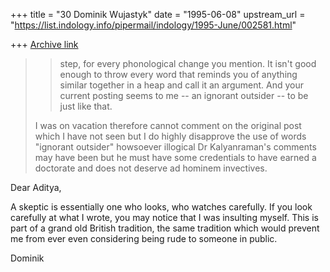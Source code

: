 +++
title = "30 Dominik Wujastyk"
date = "1995-06-08"
upstream_url = "https://list.indology.info/pipermail/indology/1995-June/002581.html"

+++
[Archive link](https://list.indology.info/pipermail/indology/1995-June/002581.html)

> > step, for every phonological change you mention.  It isn't good enough
> > to throw every word that reminds you of anything similar together in a heap
> > and call it an argument.  And your current posting seems to me --
> > an ignorant outsider -- to be just like that.
> 
> I was on vacation therefore cannot comment on the original post which I 
> have not seen but I do highly disapprove the use of words "ignorant outsider"
> howsoever illogical Dr Kalyanraman's comments may have been but he must have
> some credentials to have earned a doctorate and does not deserve ad 
> hominem invectives.

Dear Aditya,

A skeptic is essentially one who looks, who watches carefully.  If you
look carefully at what I wrote, you may notice that I was insulting
myself.  This is part of a grand old British tradition, the same 
tradition which would prevent me from ever even considering 
being rude to someone in public.

Dominik





